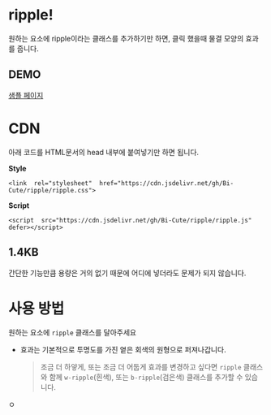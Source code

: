 # ripple!

원하는 요소에 ripple이라는 클래스를 추가하기만 하면, 클릭 했을때 물결 모양의 효과를 줍니다.



##  DEMO


[샘플 페이지](https://bi-cute.github.io/ripple/)




# CDN

아래 코드를 HTML문서의 head 내부에 붙여넣기만 하면 됩니다.

**Style**
```
<link  rel="stylesheet"  href="https://cdn.jsdelivr.net/gh/Bi-Cute/ripple/ripple.css">
```

**Script**
```
<script  src="https://cdn.jsdelivr.net/gh/Bi-Cute/ripple/ripple.js"  defer></script>
```


##  1.4KB 

간단한 기능만큼 용량은 거의 없기 때문에 어디에 넣더라도 문제가 되지 않습니다.



# 사용 방법


원하는 요소에 `ripple` 클래스를 달아주세요

- 효과는 기본적으로 투명도를 가진 옅은 회색의 원형으로 퍼져나갑니다.
	> 조금 더 하얗게, 또는 조금 더 어둡게 효과를 변경하고 싶다면 `ripple` 클래스와 함께 `w-ripple`(흰색), 또는 `b-ripple`(검은색) 클래스를 추가할 수 있습니다.


ㅇ

